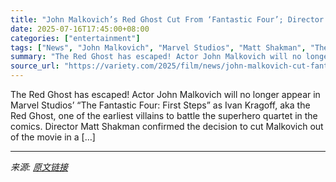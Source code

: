 ```yaml
---
title: "John Malkovich’s Red Ghost Cut From ‘Fantastic Four’; Director Says ‘It Was Heartbreaking Not to Include Him’ (EXCLUSIVE)"
date: 2025-07-16T17:45:00+08:00
categories: ["entertainment"]
tags: ["News", "John Malkovich", "Marvel Studios", "Matt Shakman", "The Fantastic Four: First Steps"]
summary: "The Red Ghost has escaped! Actor John Malkovich will no longer appear in Marvel Studios’ “The Fantastic Four: First Steps” as Ivan Kragoff, aka the Red Ghost, one of the earliest villains to battle th"
source_url: "https://variety.com/2025/film/news/john-malkovich-cut-fantastic-four-red-ghost-1236461392/"
---
```


The Red Ghost has escaped! Actor John Malkovich will no longer appear in Marvel Studios’ “The Fantastic Four: First Steps” as Ivan Kragoff, aka the Red Ghost, one of the earliest villains to battle the superhero quartet in the comics. Director Matt Shakman confirmed the decision to cut Malkovich out of the movie in a [&#8230;]

---

*来源: [原文链接](https://variety.com/2025/film/news/john-malkovich-cut-fantastic-four-red-ghost-1236461392/)*
